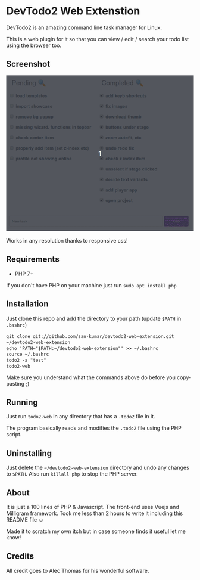 # DevTodo2 Web Extenstion

DevTodo2 is an amazing command line task manager for Linux.

This is a web plugin for it so that you can view / edit / search your todo list using the browser too.

## Screenshot

![Screenshot](./screenshot.gif)

Works in any resolution thanks to responsive css!

## Requirements

- PHP 7+

If you don't have PHP on your machine just run `sudo apt install php`

## Installation

Just clone this repo and add the directory to your path (update `$PATH` in `.bashrc`)

````
git clone git://github.com/san-kumar/devtodo2-web-extension.git ~/devtodo2-web-extension
echo 'PATH="$PATH:~/devtodo2-web-extension"' >> ~/.bashrc
source ~/.bashrc
todo2 -a "test"
todo2-web
````

Make sure you understand what the commands above do before you copy-pasting ;)

## Running

Just run `todo2-web` in any directory that has a `.todo2` file in it.

The program basically reads and modifies the `.todo2` file using the PHP script.

## Uninstalling

Just delete the `~/devtodo2-web-extension` directory and undo any changes to `$PATH`. Also run `killall php` to stop the PHP server.

## About

It is just a 100 lines of PHP & Javascript. The front-end uses Vuejs and Milligram framework. Took me less than 2 hours to write it including this README file &#x263A;
 

Made it to scratch my own itch but in case someone finds it useful let me know!

## Credits

All credit goes to Alec Thomas for his wonderful software.